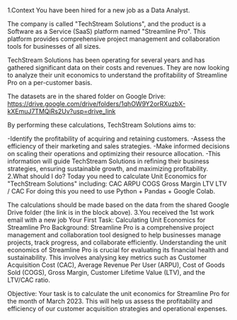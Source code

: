 1.Context
You have been hired for a new job as a Data Analyst.

The company is called "TechStream Solutions", and the product is a Software as a Service (SaaS) platform named "Streamline Pro". This platform provides comprehensive project management and collaboration tools for businesses of all sizes.

TechStream Solutions has been operating for several years and has gathered significant data on their costs and revenues. They are now looking to analyze their unit economics to understand the profitability of Streamline Pro on a per-customer basis.

The datasets are in the shared folder on Google Drive:
https://drive.google.com/drive/folders/1qhOW9Y2orRXuzbX-kXEmuJ7TMQiRs2Uv?usp=drive_link

By performing these calculations, TechStream Solutions aims to:

-Identify the profitability of acquiring and retaining customers.
-Assess the efficiency of their marketing and sales strategies.
-Make informed decisions on scaling their operations and optimizing their resource allocation.
-This information will guide TechStream Solutions in refining their business strategies, ensuring sustainable growth, and maximizing profitability.
2.What should I do?
Today you need to calculate Unit Economics for "TechStream Solutions" including:
CAC
ARPU
COGS
Gross Margin
LTV
LTV / CAC
For doing this you need to use Python + Pandas + Google Colab.

The calculations should be made based on the data from the shared Google Drive folder (the link is in the block above).
3.You received the 1st work email with a new job
Your First Task: Calculating Unit Economics for Streamline Pro
Background: Streamline Pro is a comprehensive project management and collaboration tool designed to help businesses manage projects, track progress, and collaborate efficiently. Understanding the unit economics of Streamline Pro is crucial for evaluating its financial health and sustainability. This involves analysing key metrics such as Customer Acquisition Cost (CAC), Average Revenue Per User (ARPU), Cost of Goods Sold (COGS), Gross Margin, Customer Lifetime Value (LTV), and the LTV/CAC ratio.

Objective: Your task is to calculate the unit economics for Streamline Pro for the month of March 2023. This will help us assess the profitability and efficiency of our customer acquisition strategies and operational expenses.

